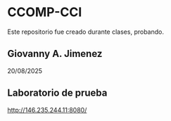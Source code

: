 # CCOMP-CCI

Este repositorio fue creado durante clases, probando.

## Giovanny A. Jimenez

20/08/2025

## Laboratorio de prueba

http://146.235.244.11:8080/

